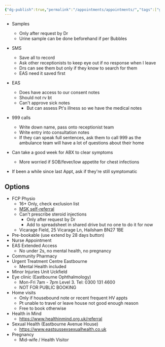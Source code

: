 ```yaml
---
{"dg-publish":true,"permalink":"/appointments/appointments/","tags":["gardenEntry"]}
---
```


* Samples
	* Only after request by Dr
	* Urine sample can be done beforehand if per Bubbles
* SMS
	* Save all to record
	* Ask other receptionists to keep eye out if no response when I leave
	* Drs can see them but only if they know to search for them
	* EAS need it saved first
* EAS
	* Does have access to our consent notes
	* Should not rv bt
	* Can't approve sick notes
		* But can assess Pt's illness so we have the medical notes
* 999 calls
	* Write down name, pass onto receptionist team
	* Write entry into consultation notes
	* If they can speak full sentences, ask them to call 999 as the ambulance team will have a lot of questions about their home

* Can take a good week for ABX to clear symptoms
	* More worried if SOB/fever/low appetite for chest infections
* If been a while since last Appt, ask if they're still symptomatic
## Options
* FCP Physio
	* 16+ Only, check exclusion list
	* [MSK self-referral](https://eastsussexmsk.nhs.uk/gethelp/)
	* Can't prescribe steroid injections
		* Only after request by Dr
		* Add to spreadsheet in shared drive but no one to do it for now
	* Vicarage Field, 25 Vicarage Ln, Hailsham BN27 1BE
* Pre-bookable (use extend by 28 days button)
* Nurse Appointment
* EAS Extended Access
	* No under 2s, no mental health, no pregnancy
* Community Pharmacy
* Urgent Treatment Centre Eastbourne
	* Mental Health included
* Minor Injuries Unit Uckfield
* Eye clinic (Eastbourne Ophthalmology)
	* Mon-Fri 7am - 7pm Level 3. Tel: 0300 131 4600
	* NOT FOR PUBLIC BOOKING
* Home visits
	* Only if housebound note or recent frequent HV appts
	* Pt unable to travel or leave house not good enough reason
	* Free to book otherwise
* Health in Mind
	* https://www.healthinmind.org.uk/referral
* Sexual Health (Eastbourne Avenue House)
	* https://www.eastsussexsexualhealth.co.uk
* Pregnancy
	* Mid-wife / Health Visitor